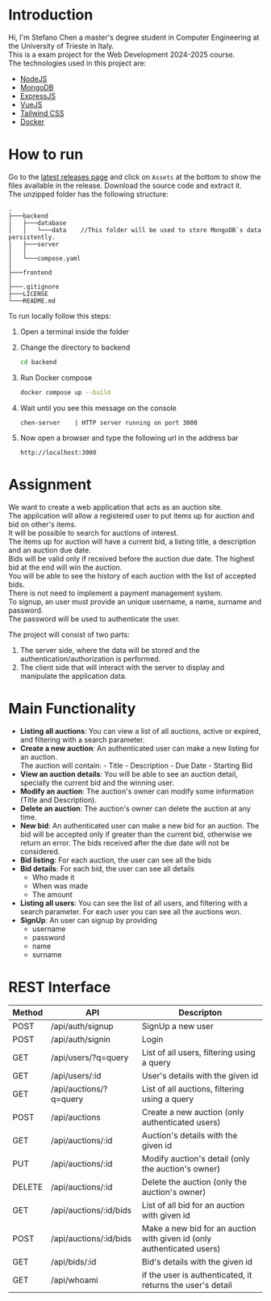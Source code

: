 # Introduction

Hi, I'm Stefano Chen a master's degree student in Computer Engineering at the University of Trieste in Italy.\
This is a exam project for the Web Development 2024-2025 course.\
The technologies used in this project are:

- [NodeJS](https://nodejs.org/en/about)
- [MongoDB](https://www.mongodb.com/)
- [ExpressJS](https://expressjs.com/)
- [VueJS](https://vuejs.org/)
- [Tailwind CSS](https://tailwindcss.com/)
- [Docker](https://www.docker.com/)

# How to run

Go to the [latest releases page](https://github.com/stefano-chen/NextBid/releases/latest) and click on `Assets` at the bottom to show the files available in the release.
Download the source code and extract it.\
The unzipped folder has the following structure:

```
.
├───backend
│   ├───database
│   │   └───data    //This folder will be used to store MongoDB`s data persistently.
│   ├───server
│   │
│   └───compose.yaml
│
├───frontend
│
├───.gitignore
├───LICENSE
└───README.md
```

To run locally follow this steps:

1. Open a terminal inside the folder
2. Change the directory to backend

   ```bash
   cd backend
   ```

3. Run Docker compose

   ```bash
   docker compose up --build
   ```

4. Wait until you see this message on the console

   ```
   chen-server    | HTTP server running on port 3000
   ```

5. Now open a browser and type the following url in the address bar

   ```
   http://localhost:3000
   ```

# Assignment

We want to create a web application that acts as an auction site.\
The application will allow a registered user to put items up for auction and bid on other's
items.\
It will be possible to search for auctions of interest.\
The items up for auction will have a current bid, a listing title, a description and an auction due date.\
Bids will be valid only if received before the auction due date. The highest bid at the end will win the auction.\
You will be able to see the history of each auction with the list of accepted
bids.\
There is not need to implement a payment management system.\
To signup, an user must provide an unique username, a name, surname and password.\
The password will be used to authenticate the user.

The project will consist of two parts:

1. The server side, where the data will be stored and the
   authentication/authorization is performed.
2. The client side that will interact with the server to display and manipulate the application data.

# Main Functionality

- **Listing all auctions**: You can view a list of all auctions, active or expired, and filtering with a search parameter.
- **Create a new auction**: An authenticated user can make a new listing for an auction.\
  The auction will contain: - Title - Description - Due Date - Starting Bid
- **View an auction details**: You will be able to see an auction detail, specially the current bid and the winning user.
- **Modify an auction**: The auction's owner can modify some information (Title and Description).
- **Delete an auction**: The auction's owner can delete the auction at any time.
- **New bid**: An authenticated user can make a new bid for an auction. The bid will be accepted only if greater than the current bid, otherwise we return an error. The bids received after the due date will not be considered.
- **Bid listing**: For each auction, the user can see all the bids
- **Bid details**: For each bid, the user can see all details
  - Who made it
  - When was made
  - The amount
- **Listing all users**: You can see the list of all users, and filtering with a search parameter. For each user you can see all the auctions won.
- **SignUp**: An user can signup by providing
  - username
  - password
  - name
  - surname

# REST Interface

| Method | API                    | Descripton                                                             |
| ------ | ---------------------- | ---------------------------------------------------------------------- |
| POST   | /api/auth/signup       | SignUp a new user                                                      |
| POST   | /api/auth/signin       | Login                                                                  |
| GET    | /api/users/?q=query    | List of all users, filtering using a query                             |
| GET    | /api/users/:id         | User's details with the given id                                       |
| GET    | /api/auctions/?q=query | List of all auctions, filtering using a query                          |
| POST   | /api/auctions          | Create a new auction (only authenticated users)                        |
| GET    | /api/auctions/:id      | Auction's details with the given id                                    |
| PUT    | /api/auctions/:id      | Modify auction's detail (only the auction's owner)                     |
| DELETE | /api/auctions/:id      | Delete the auction (only the auction's owner)                          |
| GET    | /api/auctions/:id/bids | List of all bid for an auction with given id                           |
| POST   | /api/auctions/:id/bids | Make a new bid for an auction with given id (only authenticated users) |
| GET    | /api/bids/:id          | Bid's details with the given id                                        |
| GET    | /api/whoami            | if the user is authenticated, it returns the user's detail             |
